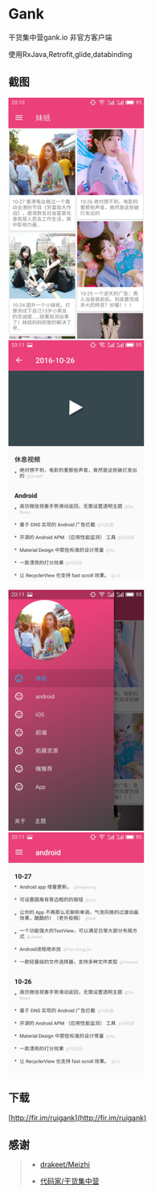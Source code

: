 # Gank
干货集中营gank.io 非官方客户端

使用RxJava,Retrofit,glide,databinding

## 截图
<img src="/screenshots/0.jpg" alt="screenshot" title="screenshot" width="270" height="480" /> <img src="/screenshots/1.jpg" alt="screenshot" title="screenshot" width="270" height="480" />

<img src="/screenshots/2.jpg" alt="screenshot" title="screenshot" width="270" height="480" /> <img src="/screenshots/3.jpg" alt="screenshot" title="screenshot" width="270" height="480" />

## 下载
[http://fir.im/ruigank](http://fir.im/ruigank)

## 感谢
>* [drakeet/Meizhi](https://github.com/drakeet/Meizhi)
>
>* [代码家/干货集中营](http://gank.io)
